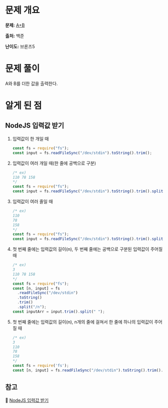 # 문제 개요

**문제:** [A+B](https://www.acmicpc.net/problem/1000)

**출처:** 백준

**난이도:** 브론즈5

# 문제 풀이

A와 B를 더한 값을 출력한다.

# 알게 된 점

## NodeJS 입력값 받기

1. 입력값이 한 개일 때
   ```js
   const fs = require("fs");
   const input = fs.readFileSync("/dev/stdin").toString().trim();
   ```
2. 입력값이 여러 개일 때(한 줄에 공백으로 구분)
   ```js
   /* ex)
   110 78 158
   */
   const fs = require("fs");
   const input = fs.readFileSync("/dev/stdin").toString().trim().split(" ");
   ```
3. 입력값이 여러 줄일 때
   ```js
   /* ex)
   110
   78
   158
   */
   const fs = require("fs");
   const input = fs.readFileSync("/dev/stdin").toString().trim().split("/n");
   ```
4. 첫 번째 줄에는 입력값의 길이(n), 두 번째 줄에는 공백으로 구분된 입력값이 주어질 때
   ```js
   /* ex)
   3
   110 78 158
   */
   const fs = require("fs");
   const [n, input] = fs
     .readFileSync("/dev/stdin")
     .toString()
     .trim()
     .split("/n");
   const inputArr = input.trim().split(" ");
   ```
5. 첫 번째 줄에는 입력값의 길이(n), n개의 줄에 걸쳐서 한 줄에 하나의 입력값이 주어질 때
   ```js
   /* ex)
   3
   110
   78
   158
   */
   const fs = require('fs');
   const [n, input] = fs.readFileSync("/dev/stdin").toString().trim().split("\n);
   ```

## 참고

🔗 [NodeJS 입력값 받기](https://velog.io/@imysh578/%EB%B0%B1%EC%A4%80-NodeJsJavascript-%EC%9E%85%EB%A0%A5%EA%B0%92-%EB%B0%9B%EB%8A%94-%EB%B0%A9%EB%B2%95)
